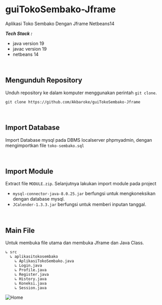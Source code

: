 # guiTokoSembako-Jframe
Aplikasi Toko Sembako Dengan Jframe Netbeans14
<br>

***Tech Stack :***
- java version 19
- javac version 19
- netbeans 14

<br>

## Mengunduh Repository
Unduh repository ke dalam komputer menggunakan perintah `git clone`.
```
git clone https://github.com/Akbaroke/guiTokoSembako-Jframe
```

<br>

## Import Database
Import Database mysql pada DBMS localserver phpmyadmin, dengan mengimportkan file `toko-sembako.sql`

<br>

## Import Module
Extract file `MODULE.zip`. Selanjutnya lakukan import module pada project
- `mysql-connector-java-8.0.25.jar` berfungsi untuk mengkoneksikan dengan database mysql.
- `JCalender-1.3.3.jar` berfungsi untuk memberi inputan tanggal.

<br>

## Main File
Untuk membuka file utama dan membuka Jframe dan Java Class. <br>
```
↳ src
  ↳ aplikasitokosembako
    ↳ AplikasiTokoSembako.java
    ↳ Login.java
    ↳ Profile.java
    ↳ Register.java
    ↳ History.java
    ↳ Koneksi.java
    ↳ Session.java
```

![Home](https://user-images.githubusercontent.com/94231436/208225940-79f8c064-36e7-48d5-aa1a-d0aa337b4dc1.JPG)
